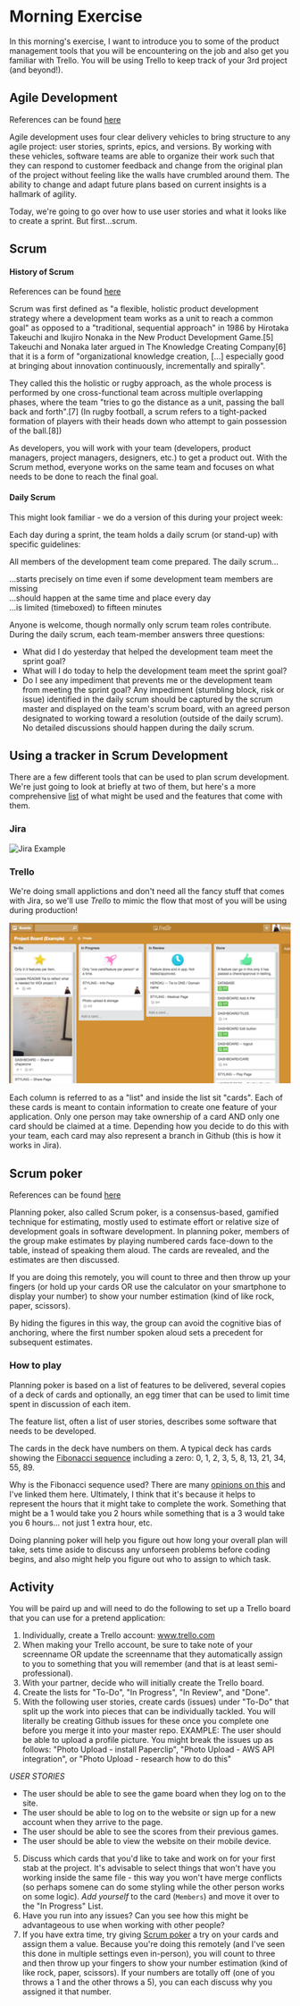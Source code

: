 # Morning Exercise

In this morning's exercise, I want to introduce you to some of the product management tools that you will be encountering on the job and also get you familiar with Trello. You will be using Trello to keep track of your 3rd project (and beyond!).

## Agile Development 
References can be found [here](https://www.atlassian.com/agile/delivery-vehicles)

Agile development uses four clear delivery vehicles to bring structure to any agile project: user stories, sprints, epics, and versions. By working with these vehicles, software teams are able to organize their work such that they can respond to customer feedback and change from the original plan of the project without feeling like the walls have crumbled around them. The ability to change and adapt future plans based on current insights is a hallmark of agility.

Today, we're going to go over how to use user stories and what it looks like to create a sprint. But first...scrum.

## Scrum

#### History of Scrum 
References can be found [here](https://en.wikipedia.org/wiki/Scrum_(software_development) )

Scrum was first defined as "a flexible, holistic product development strategy where a development team works as a unit to reach a common goal" as opposed to a "traditional, sequential approach" in 1986 by Hirotaka Takeuchi and Ikujiro Nonaka in the New Product Development Game.[5] Takeuchi and Nonaka later argued in The Knowledge Creating Company[6] that it is a form of "organizational knowledge creation, [...] especially good at bringing about innovation continuously, incrementally and spirally".

 They called this the holistic or rugby approach, as the whole process is performed by one cross-functional team across multiple overlapping phases, where the team "tries to go the distance as a unit, passing the ball back and forth".[7] (In rugby football, a scrum refers to a tight-packed formation of players with their heads down who attempt to gain possession of the ball.[8])

As developers, you will work with your team (developers, product managers, project managers, designers, etc.) to get a product out. With the Scrum method, everyone works on the same team and focuses on what needs to be done to reach the final goal.

#### Daily Scrum

This might look familiar - we do a version of this during your project week:

Each day during a sprint, the team holds a daily scrum (or stand-up) with specific guidelines:

All members of the development team come prepared. The daily scrum...

  ...starts precisely on time even if some development team members are missing<br>
  ...should happen at the same time and place every day<br>
  ...is limited (timeboxed) to fifteen minutes<br>
  
Anyone is welcome, though normally only scrum team roles contribute.
During the daily scrum, each team-member answers three questions:
- What did I do yesterday that helped the development team meet the sprint goal?
- What will I do today to help the development team meet the sprint goal?
- Do I see any impediment that prevents me or the development team from meeting the sprint goal?
Any impediment (stumbling block, risk or issue) identified in the daily scrum should be captured by the scrum master and displayed on the team's scrum board, with an agreed person designated to working toward a resolution (outside of the daily scrum). No detailed discussions should happen during the daily scrum.

## Using a tracker in Scrum Development

There are a few different tools that can be used to plan scrum development. We're just going to look at briefly at two of them, but here's a more comprehensive [list](https://en.wikipedia.org/wiki/Comparison_of_Scrum_software) of what might be used and the features that come with them.

### Jira

![Jira Example](http://www.sm-cloud.com/content/images/2014/Jun/jiraagile-02_whyja_1_flexibleplanning.png)

### Trello

We're doing small applictions and don't need all the fancy stuff that comes with Jira, so we'll use *Trello* to mimic the flow that most of you will be using during production!

![Trello Example](trello_example.png)

Each column is referred to as a "list" and inside the list sit "cards". Each of these cards is meant to contain information to create one feature of your application. Only one person may take ownership of a card AND only one card should be claimed at a time. Depending how you decide to do this with your team, each card may also represent a branch in Github (this is how it works in Jira). 

## Scrum poker
References can be found [here](https://en.wikipedia.org/wiki/Planning_poker)

Planning poker, also called Scrum poker, is a consensus-based, gamified technique for estimating, mostly used to estimate effort or relative size of development goals in software development. In planning poker, members of the group make estimates by playing numbered cards face-down to the table, instead of speaking them aloud. The cards are revealed, and the estimates are then discussed. 

If you are doing this remotely, you will count to three and then throw up your fingers (or hold up your cards OR use the calculator on your smartphone to display your number) to show your number estimation (kind of like rock, paper, scissors).

By hiding the figures in this way, the group can avoid the cognitive bias of anchoring, where the first number spoken aloud sets a precedent for subsequent estimates.

### How to play
Planning poker is based on a list of features to be delivered, several copies of a deck of cards and optionally, an egg timer that can be used to limit time spent in discussion of each item.

The feature list, often a list of user stories, describes some software that needs to be developed.

The cards in the deck have numbers on them. A typical deck has cards showing the [Fibonacci sequence](https://en.wikipedia.org/wiki/Fibonacci_number) including a zero: 0, 1, 2, 3, 5, 8, 13, 21, 34, 55, 89.

Why is the Fibonacci sequence used? There are many [opinions on this](http://stackoverflow.com/questions/9362286/why-is-the-fibonacci-series-used-in-agile-planning-poker) and I've linked them here. Ultimately, I think that it's because it helps to represent the hours that it might take to complete the work. Something that might be a 1 would take you 2 hours while something that is a 3 would take you 6 hours... not just 1 extra hour, etc.

Doing planning poker will help you figure out how long your overall plan will take, sets time aside to discuss any unforseen problems before coding begins, and also might help you figure out who to assign to which task.

## Activity

You will be paird up and will need to do the following to set up a Trello board that you can use for a pretend application:

1. Individually, create a Trello account: www.trello.com
2. When making your Trello account, be sure to take note of your screenname OR update the screenname that they automatically assign to you to something that you will remember (and that is at least semi-professional).
2. With your partner, decide who will initially create the Trello board.
3. Create the lists for "To-Do", "In Progress", "In Review", and "Done".
4. With the following user stories, create cards (issues) under "To-Do" that split up the work into pieces that can be individually tackled. You will literally be creating Github issues for these once you complete one before you merge it into your master repo. EXAMPLE: The user should be able to upload a profile picture.
You might break the issues up as follows: "Photo Upload - install Paperclip", "Photo Upload - AWS API integration", or "Photo Upload - research how to do this"

*USER STORIES*
- The user should be able to see the game board when they log on to the site.
- The user should be able to log on to the website or sign up for a new account when they arrive to the page. 
- The user should be able to see the scores from their previous games.
- The user should be able to view the website on their mobile device.

5. Discuss which cards that you'd like to take and work on for your first stab at the project. It's advisable to select things that won't have you working inside the same file - this way you won't have merge conflicts (so perhaps somene can do some styling while the other person works on some logic). *Add yourself* to the card (`Members`) and move it over to the "In Progress" List.
6. Have you run into any issues? Can you see how this might be advantageous to use when working with other people?
7. If you have extra time, try giving [Scrum poker](https://www.mountaingoatsoftware.com/tools/planning-poker) a try on your cards and assign them a value. Because you're doing this remotely (and I've seen this done in multiple settings even in-person), you will count to three and then throw up your fingers to show your number estimation (kind of like rock, paper, scissors). If your numbers are totally off (one of you throws a 1 and the other throws a 5), you can each discuss why you assigned it that number.
